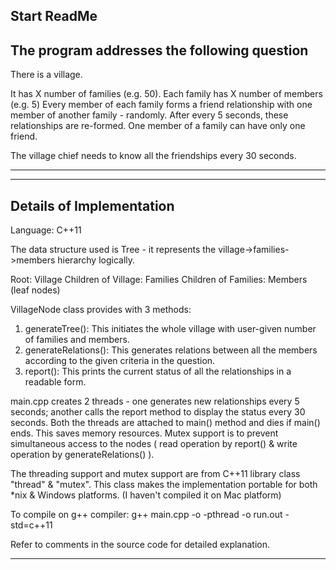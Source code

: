Start ReadMe
----------------------------------------------------------------------------------------------------


The program addresses the following question
---------------------------------------------

There is a village.

It has X number of families (e.g. 50).
Each family has X number of members (e.g. 5)
Every member of each family forms a friend relationship with one member of another family - randomly.
After every 5 seconds, these relationships are re-formed.
One member of a family can have only one friend.

The village chief needs to know all the friendships every 30 seconds.

---------------------------------------------



---------------------------------------------
Details of Implementation
---------------------------------------------

Language: C++11

The data structure used is Tree - it represents the village->families->members hierarchy logically.

Root: Village
Children of Village: Families
Children of Families: Members (leaf nodes)

VillageNode class provides with 3 methods:
1. generateTree(): This initiates the whole village with user-given number of families and members.
2. generateRelations(): This generates relations between all the members according to the given criteria in the question.
3. report(): This prints the current status of all the relationships in a readable form.

main.cpp creates 2 threads - one generates new relationships every 5 seconds; another calls the report method to display the status every 30 seconds. Both the threads are attached to main() method and dies if main() ends. This saves memory resources.
Mutex support is to prevent simultaneous access to the nodes ( read operation by report() & write operation by generateRelations() ).

The threading support and mutex support are from C++11 library class "thread" & "mutex". This class makes the implementation portable for both *nix & Windows platforms. (I haven't compiled it on Mac platform)

To compile on g++ compiler:
g++ main.cpp -o -pthread -o run.out -std=c++11


Refer to comments in the source code for detailed explanation.

----------------------------------------------------------------------------------------------------